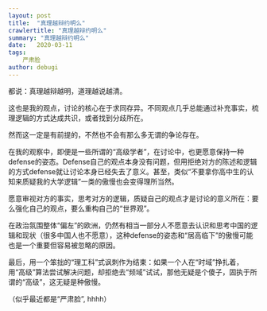 ```yaml
---
layout: post
title:  "真理越辩约明么"
crawlertitle: "真理越辩约明么"
summary: "真理越辩约明么"
date:   2020-03-11
tags: 
    严肃脸
author: debugi
---
```


都说：真理越辩越明，道理越说越清。

这也是我的观点，讨论的核心在于求同存异。不同观点几乎总能通过补充事实，梳理逻辑的方式达成共识，或者找到分歧所在。  

然而这一定是有前提的，不然也不会有那么多无谓的争论存在。  

在我的观察中，即便是一些所谓的“高级学者”，在讨论中，也更愿意保持一种defense的姿态。Defense自己的观点本身没有问题，但用拒绝对方的陈述和逻辑的方式defense就让讨论本身已经失去了意义。甚至，类似“不要拿你高中生的认知来质疑我的大学逻辑”一类的傲慢也会变得理所当然。  

愿意审视对方的事实，思考对方的逻辑，质疑自己的观点才是讨论的意义所在：要么强化自己的观点，要么重构自己的“世界观”。  

在政治氛围整体“偏左”的欧洲，仍然有相当一部分人不愿意去认识和思考中国的逻辑和现状（很多中国人也不愿意），这种defense的姿态和“居高临下”的傲慢可能也是一个重要但容易被忽略的原因。  

最后，用一个笨拙的“理工科”式讽刺作为结束：如果一个人在“时域”挣扎着，用“高级”算法尝试解决问题，却拒绝去“频域”试试，那他无疑是个傻子，固执于所谓的“高级”，这无疑是种傲慢。

（似乎最近都是“严肃脸”, hhhh） 









